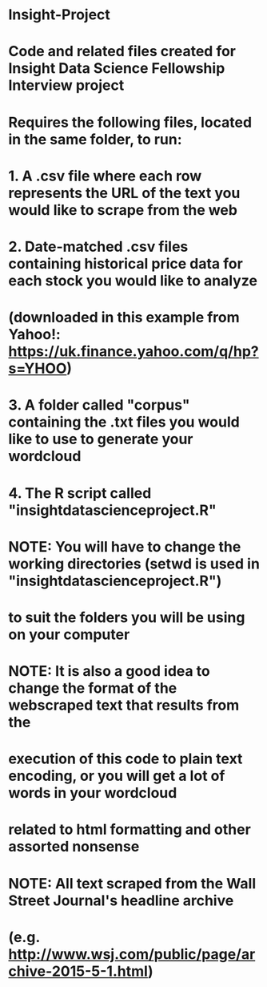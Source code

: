 # Insight-Project

# Code and related files created for Insight Data Science Fellowship Interview project

# Requires the following files, located in the same folder, to run:

# 1. A .csv file where each row represents the URL of the text you would like to scrape from the web 
# 2. Date-matched .csv files containing historical price data for each stock you would like to analyze 
# (downloaded in this example from Yahoo!: https://uk.finance.yahoo.com/q/hp?s=YHOO)
# 3. A folder called "corpus" containing the .txt files you would like to use to generate your wordcloud
# 4. The R script called "insightdatascienceproject.R"

# NOTE: You will have to change the working directories (setwd is used in "insightdatascienceproject.R") 
# to suit the folders you will be using on your computer

# NOTE: It is also a good idea to change the format of the webscraped text that results from the 
# execution of this code to plain text encoding, or you will get a lot of words in your wordcloud
# related to html formatting and other assorted nonsense 

# NOTE: All text scraped from the Wall Street Journal's headline archive
# (e.g. http://www.wsj.com/public/page/archive-2015-5-1.html)







